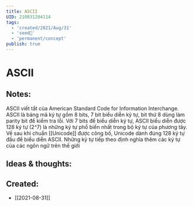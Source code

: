 ```yaml
---
title: ASCII
UID: 210831204114
tags:
  - 'created/2021/Aug/31'
  - 'seed🥜'
  - 'permanent/concept'
publish: true
---
```

# ASCII

## Notes:
ASCII viết tắt của American Standard Code for Information Interchange.
ASCII là bảng mã ký tự gồm 8 bits, 7 bit biểu diễn ký tự, bit thứ 8 dùng làm parity bit để kiểm tra lỗi. 
Với 7 bits để biểu diễn ký tự, ASCII biểu diễn được 128 ký tự (2^7) là những ký tự phổ biến nhất trong bộ ký tự của phương tây.
Về sau khi chuẩn [[Unicode]] được công bố, Unicode dành đúng 128 ký tự đầu để biểu diễn ASCII. Những ký tự tiếp theo định nghĩa thêm các ký tự của các ngôn ngữ trên thế giới


## Ideas & thoughts:

## Created:
- [[2021-08-31]]
